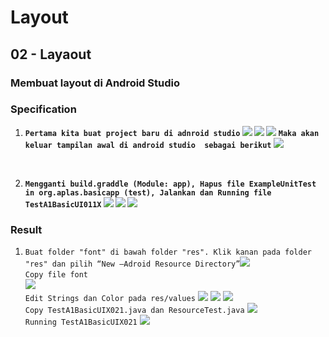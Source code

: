 # Layout

## 02 - Layaout

### Membuat layout di Android Studio

### Specification
1. <b>`Pertama kita buat project baru di adnroid studio`
![](img/start.png)
![](img/start1.png)
![](img/start2.png)
`Maka akan keluar tampilan awal di android studio  sebagai berikut`
![](img/tamp1.png)
</b>

<br>

2. <b>`Mengganti build.graddle (Module: app), Hapus file ExampleUnitTest in org.aplas.basicapp (test), Jalankan dan Running file TestA1BasicUI011X`
![](img/gradle.png)
![](img/gradleh.png)
![](img/run.png)
</b>

### Result

1. `Buat folder "font" di bawah folder "res". Klik kanan pada folder "res" dan pilih
“New –Adroid Resource Directory”`![](img/font.png)<br>
 `Copy file font` <br>
 ![](img/fontc.png) <br>
 `Edit Strings dan Color pada res/values`
 ![](img/edit.png)
 ![](img/strings.png)
 ![](img/color.png) <br>
 `Copy TestA1BasicUIX021.java dan ResourceTest.java`
 ![](img/a21.png) <br>
 `Running TestA1BasicUIX021`
 ![](img/a21R.png)